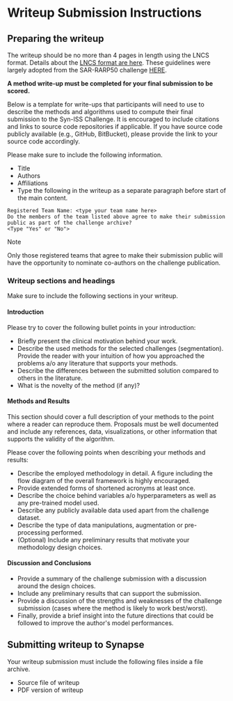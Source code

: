 
# Writeup Submission Instructions

## Preparing the writeup

The writeup should be no more than 4 pages in length using the LNCS format. Details about the [LNCS format are here](https://www.springer.com/gp/computer-science/lncs/conference-proceedings-guidelines). 
These guidelines were largely adopted from the SAR-RARP50 challenge [HERE](https://www.synapse.org/#!Synapse:syn27618412/wiki/).

**A method write-up must be completed for your final submission to be scored.**

Below is a template for write-ups that participants will need to use to describe the methods and algorithms used to compute their final submission to the Syn-ISS Challenge. It is encouraged to include citations and links to source code repositories if applicable. If you have source code publicly available (e.g., GitHub, BitBucket), please provide the link to your source code accordingly.

Please make sure to include the following information.

* Title
* Authors
* Affiliations
* Type the following in the writeup as a separate paragraph before start of the main content. 

```
Registered Team Name: <type your team name here>
Do the members of the team listed above agree to make their submission public as part of the challenge archive?
<Type "Yes" or "No">
```
> [!NOTE]
> Only those registered teams that agree to make their submission public will have the opportunity to nominate co-authors on the challenge publication.

### Writeup sections and headings

Make sure to include the following sections in your writeup. 

#### Introduction
Please try to cover the following bullet points in your introduction:
* Briefly present the clinical motivation behind your work.
* Describe the used methods for the selected challenges (segmentation). Provide the reader with your intuition of how you approached the problems a/o any literature that supports your methods.
* Describe the differences between the submitted solution compared to others in the literature.
* What is the novelty of the method (if any)?

#### Methods and Results
This section should cover a full description of your methods to the point where a reader can reproduce them. Proposals must be well documented and include any references, data, visualizations, or other information that supports the validity of the algorithm.

Please cover the following points when describing your methods and results:
* Describe the employed methodology in detail. A figure including the flow diagram of the overall framework is highly encouraged.
* Provide extended forms of shortened acronyms at least once.
* Describe the choice behind variables a/o hyperparameters as well as any pre-trained model used.
* Describe any publicly available data used apart from the challenge dataset.
* Describe the type of data manipulations, augmentation or pre-processing performed.
* (Optional) Include any preliminary results that motivate your methodology design choices.

#### Discussion and Conclusions
* Provide a summary of the challenge submission with a discussion around the design choices. 
* Include any preliminary results that can support the submission. 
* Provide a discussion of the strengths and weaknesses of the challenge submission (cases where the method is likely to work best/worst). 
* Finally, provide a brief insight into the future directions that could be followed to improve the author's model performances.

## Submitting writeup to Synapse

Your writeup submission must include the following files inside a file archive. 
* Source file of writeup
* PDF version of writeup